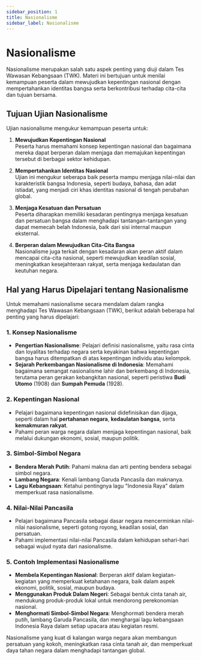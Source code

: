 ```yaml
---
sidebar_position: 1
title: Nasionalisme
sidebar_label: Nasionalisme
---
```


# Nasionalisme

Nasionalisme merupakan salah satu aspek penting yang diuji dalam Tes Wawasan Kebangsaan (TWK). Materi ini bertujuan untuk menilai kemampuan peserta dalam mewujudkan kepentingan nasional dengan mempertahankan identitas bangsa serta berkontribusi terhadap cita-cita dan tujuan bersama.

## Tujuan Ujian Nasionalisme

Ujian nasionalisme mengukur kemampuan peserta untuk:
1. **Mewujudkan Kepentingan Nasional**  
   Peserta harus memahami konsep kepentingan nasional dan bagaimana mereka dapat berperan dalam menjaga dan memajukan kepentingan tersebut di berbagai sektor kehidupan.
   
2. **Mempertahankan Identitas Nasional**  
   Ujian ini mengukur seberapa baik peserta mampu menjaga nilai-nilai dan karakteristik bangsa Indonesia, seperti budaya, bahasa, dan adat istiadat, yang menjadi ciri khas identitas nasional di tengah perubahan global.

3. **Menjaga Kesatuan dan Persatuan**  
   Peserta diharapkan memiliki kesadaran pentingnya menjaga kesatuan dan persatuan bangsa dalam menghadapi tantangan-tantangan yang dapat memecah belah Indonesia, baik dari sisi internal maupun eksternal.

4. **Berperan dalam Mewujudkan Cita-Cita Bangsa**  
   Nasionalisme juga terkait dengan kesadaran akan peran aktif dalam mencapai cita-cita nasional, seperti mewujudkan keadilan sosial, meningkatkan kesejahteraan rakyat, serta menjaga kedaulatan dan keutuhan negara.

## Hal yang Harus Dipelajari tentang Nasionalisme

Untuk memahami nasionalisme secara mendalam dalam rangka menghadapi Tes Wawasan Kebangsaan (TWK), berikut adalah beberapa hal penting yang harus dipelajari:

### 1. **Konsep Nasionalisme**
   - **Pengertian Nasionalisme**: Pelajari definisi nasionalisme, yaitu rasa cinta dan loyalitas terhadap negara serta keyakinan bahwa kepentingan bangsa harus ditempatkan di atas kepentingan individu atau kelompok.
   - **Sejarah Perkembangan Nasionalisme di Indonesia**: Memahami bagaimana semangat nasionalisme lahir dan berkembang di Indonesia, terutama peran gerakan kebangkitan nasional, seperti peristiwa **Budi Utomo** (1908) dan **Sumpah Pemuda** (1928).

### 2. **Kepentingan Nasional**
   - Pelajari bagaimana kepentingan nasional didefinisikan dan dijaga, seperti dalam hal **pertahanan negara**, **kedaulatan bangsa**, serta **kemakmuran rakyat**.
   - Pahami peran warga negara dalam menjaga kepentingan nasional, baik melalui dukungan ekonomi, sosial, maupun politik.

### 3. **Simbol-Simbol Negara**
   - **Bendera Merah Putih**: Pahami makna dan arti penting bendera sebagai simbol negara.
   - **Lambang Negara**: Kenali lambang Garuda Pancasila dan maknanya.
   - **Lagu Kebangsaan**: Ketahui pentingnya lagu "Indonesia Raya" dalam memperkuat rasa nasionalisme.

### 4. **Nilai-Nilai Pancasila**
   - Pelajari bagaimana Pancasila sebagai dasar negara mencerminkan nilai-nilai nasionalisme, seperti gotong royong, keadilan sosial, dan persatuan.
   - Pahami implementasi nilai-nilai Pancasila dalam kehidupan sehari-hari sebagai wujud nyata dari nasionalisme.

### 5. **Contoh Implementasi Nasionalisme**
   - **Membela Kepentingan Nasional**: Berperan aktif dalam kegiatan-kegiatan yang memperkuat ketahanan negara, baik dalam aspek ekonomi, politik, sosial, maupun budaya.
   - **Menggunakan Produk Dalam Negeri**: Sebagai bentuk cinta tanah air, mendukung produk-produk lokal untuk mendorong perekonomian nasional.
   - **Menghormati Simbol-Simbol Negara**: Menghormati bendera merah putih, lambang Garuda Pancasila, dan menghargai lagu kebangsaan Indonesia Raya dalam setiap upacara atau kegiatan resmi.

Nasionalisme yang kuat di kalangan warga negara akan membangun persatuan yang kokoh, meningkatkan rasa cinta tanah air, dan memperkuat daya tahan negara dalam menghadapi tantangan global.
